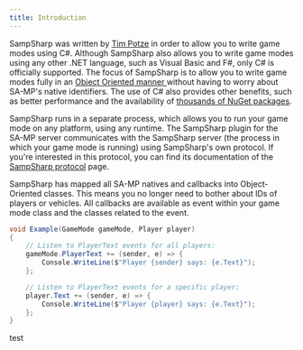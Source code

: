 ```yaml
---
title: Introduction
---
```


SampSharp was written by [Tim Potze] in order to
allow you to write game modes using C#. Although SampSharp also allows you to
write game modes using any other .NET language, such as Visual Basic and F#,
only C# is officially supported. The focus of SampSharp is to allow you to
write game modes fully in an [Object Oriented manner
][Object-Oriented Programming] without having to worry about SA-MP's native
identifiers. The use of C# also provides other benefits, such as better
performance and the availability of [thousands of NuGet packages][NuGet].

SampSharp runs in a separate process, which allows you to run your game mode on
any platform, using any runtime. The SampSharp plugin for the  SA-MP server
communicates with the SampSharp server (the process in which your game mode is
running) using SampSharp's own protocol. If you're interested in this protocol,
you can find its documentation of the [SampSharp protocol](sampsharp-protocol)
page.

SampSharp has mapped all SA-MP natives and callbacks into Object-Oriented
classes. This means you no longer need to bother about IDs of players or
vehicles. All callbacks are available as event within your game mode class and
the classes related to the event.

``` cs
void Example(GameMode gameMode, Player player)
{
    // Listen to PlayerText events for all players:
    gameMode.PlayerText += (sender, e) => {
        Console.WriteLine($"Player {sender} says: {e.Text}");
    };

    // Listen to PlayerText events for a specific player:
    player.Text += (sender, e) => {
        Console.WriteLine($"Player {player} says: {e.Text}");
    };
}
```

test

[Tim Potze]: https://github.com/ikkentim
[Object-Oriented Programming]: https://en.wikipedia.org/wiki/Object-oriented_programming
[NuGet]: https://www.nuget.org/
